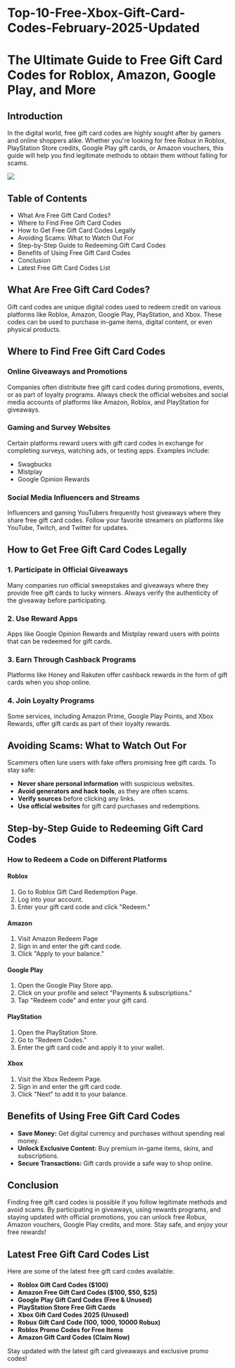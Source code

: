 # Top-10-Free-Xbox-Gift-Card-Codes-February-2025-Updated

# The Ultimate Guide to Free Gift Card Codes for Roblox, Amazon, Google Play, and More

## Introduction

In the digital world, free gift card codes are highly sought after by gamers and online shoppers alike. Whether you're looking for free Robux in Roblox, PlayStation Store credits, Google Play gift cards, or Amazon vouchers, this guide will help you find legitimate methods to obtain them without falling for scams.

[![](https://pic-png.s3.eu-north-1.amazonaws.com/click-cursor-icon-with-click-here-button-free-png.png)](https://www.apkhub.site/)

## Table of Contents

- What Are Free Gift Card Codes?  
- Where to Find Free Gift Card Codes  
- How to Get Free Gift Card Codes Legally  
- Avoiding Scams: What to Watch Out For  
- Step-by-Step Guide to Redeeming Gift Card Codes  
- Benefits of Using Free Gift Card Codes  
- Conclusion  
- Latest Free Gift Card Codes List  

## What Are Free Gift Card Codes?

Gift card codes are unique digital codes used to redeem credit on various platforms like Roblox, Amazon, Google Play, PlayStation, and Xbox. These codes can be used to purchase in-game items, digital content, or even physical products.

## Where to Find Free Gift Card Codes

### Online Giveaways and Promotions
Companies often distribute free gift card codes during promotions, events, or as part of loyalty programs. Always check the official websites and social media accounts of platforms like Amazon, Roblox, and PlayStation for giveaways.

### Gaming and Survey Websites
Certain platforms reward users with gift card codes in exchange for completing surveys, watching ads, or testing apps. Examples include:
- Swagbucks  
- Mistplay  
- Google Opinion Rewards  

### Social Media Influencers and Streams
Influencers and gaming YouTubers frequently host giveaways where they share free gift card codes. Follow your favorite streamers on platforms like YouTube, Twitch, and Twitter for updates.

## How to Get Free Gift Card Codes Legally

### 1. Participate in Official Giveaways
Many companies run official sweepstakes and giveaways where they provide free gift cards to lucky winners. Always verify the authenticity of the giveaway before participating.

### 2. Use Reward Apps
Apps like Google Opinion Rewards and Mistplay reward users with points that can be redeemed for gift cards.

### 3. Earn Through Cashback Programs
Platforms like Honey and Rakuten offer cashback rewards in the form of gift cards when you shop online.

### 4. Join Loyalty Programs
Some services, including Amazon Prime, Google Play Points, and Xbox Rewards, offer gift cards as part of their loyalty rewards.

## Avoiding Scams: What to Watch Out For

Scammers often lure users with fake offers promising free gift cards. To stay safe:
- **Never share personal information** with suspicious websites.
- **Avoid generators and hack tools**, as they are often scams.
- **Verify sources** before clicking any links.
- **Use official websites** for gift card purchases and redemptions.

## Step-by-Step Guide to Redeeming Gift Card Codes

### How to Redeem a Code on Different Platforms

#### Roblox
1. Go to Roblox Gift Card Redemption Page.  
2. Log into your account.  
3. Enter your gift card code and click "Redeem."  

#### Amazon
1. Visit Amazon Redeem Page
2. Sign in and enter the gift card code.  
3. Click "Apply to your balance."  

#### Google Play
1. Open the Google Play Store app.  
2. Click on your profile and select "Payments & subscriptions."  
3. Tap "Redeem code" and enter your gift card.  

#### PlayStation
1. Open the PlayStation Store.  
2. Go to "Redeem Codes."  
3. Enter the gift card code and apply it to your wallet.  

#### Xbox
1. Visit the Xbox Redeem Page.  
2. Sign in and enter the gift card code.  
3. Click "Next" to add it to your balance.  

## Benefits of Using Free Gift Card Codes

- **Save Money:** Get digital currency and purchases without spending real money.
- **Unlock Exclusive Content:** Buy premium in-game items, skins, and subscriptions.
- **Secure Transactions:** Gift cards provide a safe way to shop online.

## Conclusion

Finding free gift card codes is possible if you follow legitimate methods and avoid scams. By participating in giveaways, using rewards programs, and staying updated with official promotions, you can unlock free Robux, Amazon vouchers, Google Play credits, and more. Stay safe, and enjoy your free rewards!

## Latest Free Gift Card Codes List

Here are some of the latest free gift card codes available:

- **Roblox Gift Card Codes ($100)**  
- **Amazon Free Gift Card Codes ($100, $50, $25)**  
- **Google Play Gift Card Codes (Free & Unused)**  
- **PlayStation Store Free Gift Cards**  
- **Xbox Gift Card Codes 2025 (Unused)**  
- **Robux Gift Card Code (100, 1000, 10000 Robux)**  
- **Roblox Promo Codes for Free Items**  
- **Amazon Gift Card Codes (Claim Now)**  

Stay updated with the latest gift card giveaways and exclusive promo codes!
